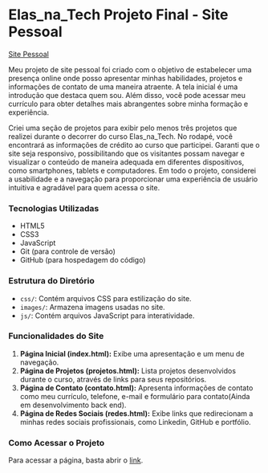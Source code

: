 # Elas_na_Tech Projeto Final - Site Pessoal

[Site Pessoal](https://klaynmolina.github.io)

Meu projeto de site pessoal foi criado com o objetivo de estabelecer uma presença online onde posso apresentar minhas habilidades, projetos e informações de contato de uma maneira atraente. A tela inicial é uma introdução que destaca quem sou. Além disso, você pode acessar meu currículo para obter detalhes mais abrangentes sobre minha formação e experiência. 

Criei uma seção de projetos para exibir pelo menos três projetos que realizei durante o decorrer do curso Elas_na_Tech. No rodapé, você encontrará as informações de crédito ao curso que participei. Garanti que o site seja responsivo, possibilitando que os visitantes possam navegar e visualizar o conteúdo de maneira adequada em diferentes dispositivos, como smartphones, tablets e computadores. Em todo o projeto, considerei a usabilidade e a navegação para proporcionar uma experiência de usuário intuitiva e agradável para quem acessa o site.

### Tecnologias Utilizadas

- HTML5
- CSS3
- JavaScript
- Git (para controle de versão)
- GitHub (para hospedagem do código)

### Estrutura do Diretório

- `css/`: Contém arquivos CSS para estilização do site.
- `images/`: Armazena imagens usadas no site.
- `js/`: Contém arquivos JavaScript para interatividade.

### Funcionalidades do Site

1. **Página Inicial (index.html):** Exibe uma apresentação e um menu de navegação.
2. **Página de Projetos (projetos.html):** Lista projetos desenvolvidos durante o curso, através de links para seus repositórios.
3. **Página de Contato (contato.html):** Apresenta informações de contato como meu currículo, telefone, e-mail e formulário para contato(Ainda em desenvolvimento back end).
4. **Página de Redes Sociais (redes.html):** Exibe links que redirecionam a minhas redes sociais profissionais, como Linkedin, GitHub e portfólio.

### Como Acessar o Projeto
Para acessar a página, basta abrir o [link](https://klaynmolina.github.io/ElasNaTech_ProjetoFinal/).
